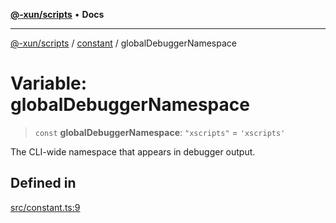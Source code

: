 [**@-xun/scripts**](../../README.md) • **Docs**

***

[@-xun/scripts](../../README.md) / [constant](../README.md) / globalDebuggerNamespace

# Variable: globalDebuggerNamespace

> `const` **globalDebuggerNamespace**: `"xscripts"` = `'xscripts'`

The CLI-wide namespace that appears in debugger output.

## Defined in

[src/constant.ts:9](https://github.com/Xunnamius/xscripts/blob/9e4ae592d211ae39bacdc3f665b3078e69c73062/src/constant.ts#L9)
